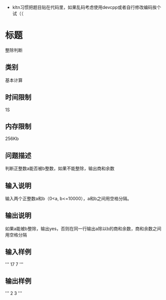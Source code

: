 - kltn习惯把题目贴在代码里，如果乱码考虑使用devcpp或者自行修改编码挨个试（（

# 标题	

整除判断

## 类别	

基本计算

## 时间限制	

1S

## 内存限制	

256Kb

## 问题描述	

判断正整数a能否被b整数，如果不能整除，输出商和余数

## 输入说明	

输入两个正整数a和b（0<a, b<=10000），a和b之间用空格分隔。

## 输出说明	

如果a能被b整除，输出yes，否则在同一行输出a除以b的商和余数，商和余数之间用空格分隔

## 输入样例

'''	
17 7
'''

## 输出样例	

'''
2 3
'''